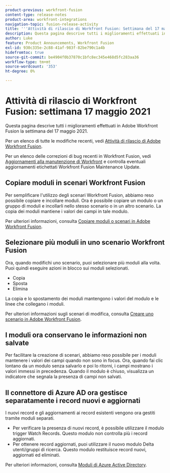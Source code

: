 ```yaml
---
product-previous: workfront-fusion
content-type: release-notes
product-area: workfront-integrations
navigation-topic: fusion-release-activity
title: '''Attività di rilascio di Workfront Fusion: Settimana del 17 maggio 2021"'
description: Questa pagina descrive tutti i miglioramenti effettuati in Adobe Workfront Fusion la settimana del 17 maggio 2021.
author: Luke
feature: Product Announcements, Workfront Fusion
exl-id: 930c335e-2c88-41af-983f-82be790c1a4b
hidefromtoc: true
source-git-commit: be4904f0b37870c1bfc8ec345e468d5fc283aa36
workflow-type: tm+mt
source-wordcount: '353'
ht-degree: 0%

---
```


# Attività di rilascio di Workfront Fusion: settimana 17 maggio 2021

Questa pagina descrive tutti i miglioramenti effettuati in Adobe Workfront Fusion la settimana del 17 maggio 2021.

Per un elenco di tutte le modifiche recenti, vedi [Attività di rilascio di Adobe Workfront Fusion](../../../product-announcements/product-releases/fusion-release-activity/fusion-release-activity.md).

Per un elenco delle correzioni di bug recenti in Workfront Fusion, vedi [Aggiornamenti alla manutenzione di Workfront](https://one.workfront.com/s/article/Workfront-Maintenance-Updates-1882317350) e controlla eventuali aggiornamenti etichettati Workfront Fusion Maintenance Update.

## Copiare moduli in scenari Workfront Fusion

Per semplificare l&#39;utilizzo degli scenari Workfront Fusion, abbiamo reso possibile copiare e incollare moduli. Ora è possibile copiare un modulo o un gruppo di moduli e incollarli nello stesso scenario o in un altro scenario. La copia dei moduli mantiene i valori dei campi in tale modulo.

Per ulteriori informazioni, consulta [Copiare moduli o scenari in Adobe Workfront Fusion](../../../workfront-fusion/scenarios/copy-modules-or-scenarios.md).

## Selezionare più moduli in uno scenario Workfront Fusion

Ora, quando modifichi uno scenario, puoi selezionare più moduli alla volta. Puoi quindi eseguire azioni in blocco sui moduli selezionati.

* Copia
* Sposta
* Elimina

La copia e lo spostamento dei moduli mantengono i valori del modulo e le linee che collegano i moduli.

Per ulteriori informazioni sugli scenari di modifica, consulta [Creare uno scenario in Adobe Workfront Fusion](../../../workfront-fusion/scenarios/create-a-scenario.md).

## I moduli ora conservano le informazioni non salvate

Per facilitare la creazione di scenari, abbiamo reso possibile per i moduli mantenere i valori dei campi quando non sono in focus. Ora, quando fai clic lontano da un modulo senza salvarlo e poi lo ritorni, i campi mostrano i valori immessi in precedenza. Quando il modulo è chiuso, visualizza un indicatore che segnala la presenza di campi non salvati.

## Il connettore di Azure AD ora gestisce separatamente i record nuovi e aggiornati

I nuovi record e gli aggiornamenti ai record esistenti vengono ora gestiti tramite moduli separati.

* Per verificare la presenza di nuovi record, è possibile utilizzare il modulo trigger Watch Records. Questo modulo non controlla più i record aggiornati.
* Per ottenere record aggiornati, puoi utilizzare il nuovo modulo Delta utenti/gruppi di ricerca. Questo modulo restituisce record nuovi, aggiornati ed eliminati.

Per ulteriori informazioni, consulta [Moduli di Azure Active Directory](../../../workfront-fusion/apps-and-their-modules/azure-ad-modules.md).
